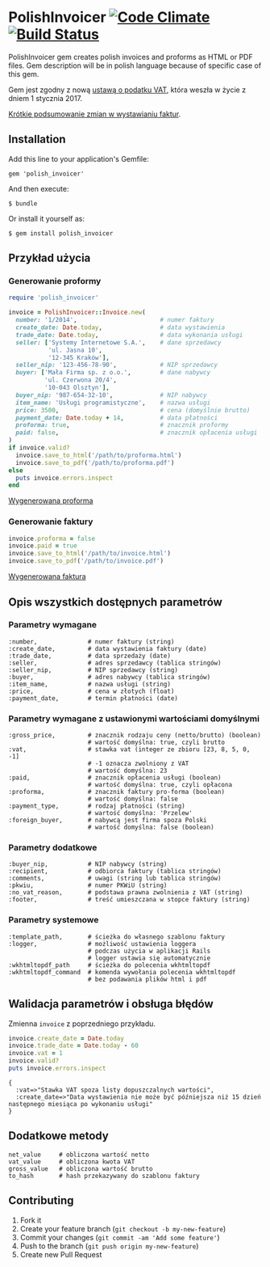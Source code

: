# PolishInvoicer [![Code Climate](https://codeclimate.com/github/macuk/polish_invoicer.png)](https://codeclimate.com/github/macuk/polish_invoicer) [![Build Status](https://travis-ci.org/macuk/polish_invoicer.png?branch=master)](https://travis-ci.org/macuk/polish_invoicer)

PolishInvoicer gem creates polish invoices and proforms as HTML or PDF files.
Gem description will be in polish language because of specific case of this gem.

Gem jest zgodny z nową [ustawą o podatku VAT](http://www.przepisy.gofin.pl/przepisy,2,32,32,670,,,ustawa-z-dnia-11032004-r-o-podatku-od-towarow-i-uslug.html), która weszła w życie z dniem 1 stycznia 2017.

[Krótkie podsumowanie zmian w wystawianiu faktur](https://www.jzk.pl/2017).

## Installation

Add this line to your application's Gemfile:

    gem 'polish_invoicer'

And then execute:

    $ bundle

Or install it yourself as:

    $ gem install polish_invoicer

## Przykład użycia

### Generowanie proformy

```ruby
require 'polish_invoicer'

invoice = PolishInvoicer::Invoice.new(
  number: '1/2014',                       # numer faktury
  create_date: Date.today,                # data wystawienia
  trade_date: Date.today,                 # data wykonania usługi
  seller: ['Systemy Internetowe S.A.',    # dane sprzedawcy
           'ul. Jasna 10',
           '12-345 Kraków'],
  seller_nip: '123-456-78-90',            # NIP sprzedawcy
  buyer: ['Mała Firma sp. z o.o.',        # dane nabywcy
          'ul. Czerwona 20/4',
          '10-043 Olsztyn'],
  buyer_nip: '987-654-32-10',             # NIP nabywcy
  item_name: 'Usługi programistyczne',    # nazwa usługi
  price: 3500,                            # cena (domyślnie brutto)
  payment_date: Date.today + 14,          # data płatności
  proforma: true,                         # znacznik proformy
  paid: false,                            # znacznik opłacenia usługi
)
if invoice.valid?
  invoice.save_to_html('/path/to/proforma.html')
  invoice.save_to_pdf('/path/to/proforma.pdf')
else
  puts invoice.errors.inspect
end
```

[Wygenerowana proforma](https://github.com/macuk/polish_invoicer/blob/master/doc/proforma.pdf?raw=true)

### Generowanie faktury

```ruby
invoice.proforma = false
invoice.paid = true
invoice.save_to_html('/path/to/invoice.html')
invoice.save_to_pdf('/path/to/invoice.pdf')
```

[Wygenerowana faktura](https://github.com/macuk/polish_invoicer/blob/master/doc/invoice.pdf?raw=true)

## Opis wszystkich dostępnych parametrów

### Parametry wymagane

    :number,              # numer faktury (string)
    :create_date,         # data wystawienia faktury (date)
    :trade_date,          # data sprzedaży (date)
    :seller,              # adres sprzedawcy (tablica stringów)
    :seller_nip,          # NIP sprzedawcy (string)
    :buyer,               # adres nabywcy (tablica stringów)
    :item_name,           # nazwa usługi (string)
    :price,               # cena w złotych (float)
    :payment_date,        # termin płatności (date)

### Parametry wymagane z ustawionymi wartościami domyślnymi

    :gross_price,         # znacznik rodzaju ceny (netto/brutto) (boolean)
                          # wartość domyślna: true, czyli brutto
    :vat,                 # stawka vat (integer ze zbioru [23, 8, 5, 0, -1]
                          # -1 oznacza zwolniony z VAT
                          # wartość domyślna: 23
    :paid,                # znacznik opłacenia usługi (boolean)
                          # wartość domyślna: true, czyli opłacona
    :proforma,            # znacznik faktury pro-forma (boolean)
                          # wartość domyślna: false
    :payment_type,        # rodzaj płatności (string)
                          # wartość domyślna: 'Przelew'
    :foreign_buyer,       # nabywcą jest firma spoza Polski
                          # wartość domyślna: false (boolean)

### Parametry dodatkowe

    :buyer_nip,           # NIP nabywcy (string)
    :recipient,           # odbiorca faktury (tablica stringów)    
    :comments,            # uwagi (string lub tablica stringów)
    :pkwiu,               # numer PKWiU (string)
    :no_vat_reason,       # podstawa prawna zwolnienia z VAT (string)
    :footer,              # treść umieszczana w stopce faktury (string)

### Parametry systemowe

    :template_path,       # ścieżka do własnego szablonu faktury
    :logger,              # możliwość ustawienia loggera
                          # podczas użycia w aplikacji Rails
                          # logger ustawia się automatycznie
    :wkhtmltopdf_path     # ścieżka do polecenia wkhtmltopdf
    :wkhtmltopdf_command  # komenda wywołania polecenia wkhtmltopdf
                          # bez podawania plików html i pdf

## Walidacja parametrów i obsługa błędów

Zmienna `invoice` z poprzedniego przykładu.

```ruby
invoice.create_date = Date.today
invoice.trade_date = Date.today - 60
invoice.vat = 1
invoice.valid?
puts invoice.errors.inspect
```

    {
      :vat=>"Stawka VAT spoza listy dopuszczalnych wartości",
      :create_date=>"Data wystawienia nie może być późniejsza niż 15 dzień następnego miesiąca po wykonaniu usługi"
    }

## Dodatkowe metody

    net_value     # obliczona wartość netto
    vat_value     # obliczona kwota VAT
    gross_value   # obliczona wartość brutto
    to_hash       # hash przekazywany do szablonu faktury

## Contributing

1. Fork it
2. Create your feature branch (`git checkout -b my-new-feature`)
3. Commit your changes (`git commit -am 'Add some feature'`)
4. Push to the branch (`git push origin my-new-feature`)
5. Create new Pull Request
